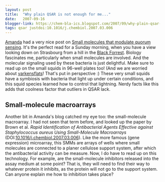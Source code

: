 ```yaml
---
layout: post
title:  "Why plain QSAR is not enough for me..."
date:   2007-09-16
blogger-link: https://chem-bla-ics.blogspot.com/2007/09/why-plain-qsar-is-not-enough-for-me.html
tags: qsar justdoi:10.1016/j.chembiol.2007.03.006
---
```


[Amanda](http://chemistrylabnotebook.blogspot.com/) had a very nice post on [Small molecules that modulate quorum sensing](http://chemistrylabnotebook.blogspot.com/2007/09/on-thursday-helen-blackwell-from.html).
It's the perfect read for a Sunday morning, when you have a view looking down on Strasbourg from a hill in the
[Black Forrest](http://en.wikipedia.org/wiki/Black_forrest). Biology fascinates me, particularly when small
molecules are involved. And the molecular signaling used by these bacteria is just delightful. Make sure to
read up on the small squids in 96-well plates too! (And we are worried about [varkensflats](http://www.dierenwelzijn-nederland.nl/varkensflats.htm)!
That's put in perspective :) These very small squids have a symbiosis with bacteria that light up under
certain conditions, and this squid species learned how to control that lightning. Nerdy facts like this
adds that coolness factor that outliers in QSAR lack.

## Small-molecule macroarrays

Another bit in Amanda's blog catched my eye too: the small-molecule macroarray. I had not seen that term before,
and looked up the paper by Brown et al. *Rapid Identification of Antibacterial Agents Effective against
Staphylococcus aureus Using Small-Molecule Macroarrays* (DOI:[10.1016/j.chembiol.2007.03.006](https://doi.org/10.1016/j.chembiol.2007.03.006)).
Like the more famous (gene expression) microarray, this SMMs are arrays of wells where small molecules are
connected to a planer cellulose support system, after which the antibacterial activity can be measure.
Now, I do have to read up on this technology. For example, are the small-molecule inhibitors released
into the assay medium at some point? That is, they will need to find their way to whatever protein it
inhibits, as the protein will not go to the support system. Can anyone explain me how to inhibition
takes place?
